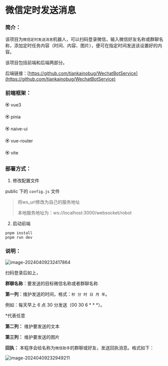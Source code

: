 # 微信定时发送消息

### 简介：

该项目为`微信定时发送消息`机器人，可以扫码登录微信，输入微信好友名称或群聊名称，添加定时任务内容（时间、内容、图片），便可在指定时间发送该设置好的内容。

该项目包括前端和后端两部分。

后端链接：[https://github.com/tiankainobug/WechatBotService](https://github.com/tiankainobug/WechatBotService)

### 前端框架：

🏵️ vue3

🏵️ pinia

🏵️ naive-ui

🏵️ vue-router

🏵️ vite

### 部署方式：

1. 修改配置文件

public 下的 `config.js` 文件

> 将ws_url修改为自己的服务地址
>
> 本地服务地址为：ws://localhost:3000/websocket/robot

2. 启动前端

```
pnpm install
pnpm run dev
```

### 说明：

![image-20240409232417864](https://tiankai-1308241476.cos.ap-nanjing.myqcloud.com/typora/image-20240409232417864.png)

扫码登录后如上，

**群聊名称**：要发送的目标微信名称或者群聊名称



**第一列**：维护发送的时间，格式：`秒 分 时 日 月 年`。

例如：每天早上 6 点 30 分发送（00 30 6 * * *）。

*代表任意



**第二列：** 维护要发送的文本



**第三列：** 维护要发送的图片



**回执：** 本程序会给名称为`微信助手`的群聊或好友，发送回执消息。格式如下：

![image-20240409232949211](https://tiankai-1308241476.cos.ap-nanjing.myqcloud.com/typora/image-20240409232949211.png)

